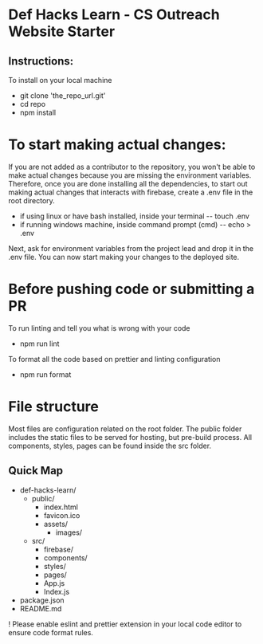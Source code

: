 # Def Hacks Learn - CS Outreach Website Starter

## Instructions:

To install on your local machine

- git clone 'the_repo_url.git'
- cd repo
- npm install

# To start making actual changes:

If you are not added as a contributor to the repository, you won't be able to make actual
changes because you are missing the environment variables. Therefore, once you are done 
installing all the dependencies, to start out making actual changes that interacts with
firebase, create a .env file in the root directory. 

- if using linux or have bash installed, inside your terminal
    -- touch .env
- if running windows machine, inside command prompt (cmd)
    -- echo > .env

Next, ask for environment variables from the project lead and drop it in the .env file. You 
can now start making your changes to the deployed site.

# Before pushing code or submitting a PR

To run linting and tell you what is wrong with your code

- npm run lint

To format all the code based on prettier and linting configuration

- npm run format

# File structure

Most files are configuration related on the root folder. The public folder includes the static files
to be served for hosting, but pre-build process. All components, styles, pages can be found inside the
src folder.

## Quick Map

  - def-hacks-learn/
    - public/
        - index.html
        - favicon.ico
        - assets/
            - images/
    - src/
        - firebase/
        - components/
        - styles/
        - pages/
        - App.js
        - Index.js
   - package.json
   - README.md
        


! Please enable eslint and prettier extension in your local code editor to ensure 
code format rules.
